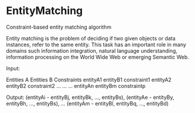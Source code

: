# EntityMatching
Constraint-based entity matching algorithm

Entity matching is the problem of deciding if two given objects or data instances,
refer to the same entity. This task has an important role in many domains such
information integration, natural language understanding, information processing
on the World Wide Web or emerging Semantic Web.

Input:

Entities A       Entities B          Constraints
entityA1         entityB1            constraint1
entityA2         entityB2            constraint2
...              ...                 ...
entityAn         entityBm            constraintp


Output:
(entityAi - entityBj, entityBk, ..., entityBs),
(entityAe - entityBy, entityBh, ..., entityBs),
...
(entityAm - entityBl, entityBq, ..., entityBd)
